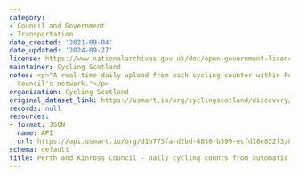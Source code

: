 ```yaml
---
category:
- Council and Government
- Transportation
date_created: '2021-09-04'
date_updated: '2024-09-27'
license: https://www.nationalarchives.gov.uk/doc/open-government-licence/version/3/
maintainer: Cycling Scotland
notes: <p>"A real-time daily upload from each cycling counter within Perth &amp; Kinross
  Council's network."</p>
organization: Cycling Scotland
original_dataset_link: https://usmart.io/org/cyclingscotland/discovery/discovery-view-detail/16e1662e-c3b4-4b7e-b8b1-04775b7c0737
records: null
resources:
- format: JSON
  name: API
  url: https://api.usmart.io/org/d1b773fa-d2bd-4830-b399-ecfd18e832f3/840ab46e-93bf-43d9-9a82-0c977302c6c2/1/urql
schema: default
title: Perth and Kinross Council - Daily cycling counts from automatic cycling counters
---
```

